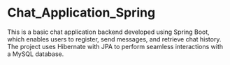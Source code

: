 # Chat_Application_Spring
This is a basic chat application backend developed using Spring Boot, which enables users to register, send messages, and retrieve chat history. The project uses Hibernate with JPA to perform seamless interactions with a MySQL database.
